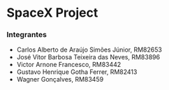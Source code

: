 # SpaceX Project

<h3>Integrantes</h3>
<ul>
  <li>Carlos Alberto de Araújo Simões Júnior, RM82653</li>
  <li>José Vitor Barbosa Teixeira das Neves, RM83896</li>
  <li>Victor Arnone Francesco, RM83442</li>
  <li>Gustavo Henrique Gotha Ferrer, RM82413</li>
  <li>Wagner Gonçalves, RM83459</li>
</ul>

